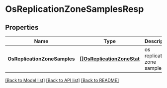 # OsReplicationZoneSamplesResp

## Properties
Name | Type | Description | Notes
------------ | ------------- | ------------- | -------------
**OsReplicationZoneSamples** | [**[]OsReplicationZoneStat**](OSReplicationZoneStat.md) | os replication zone samples | [default to null]

[[Back to Model list]](../README.md#documentation-for-models) [[Back to API list]](../README.md#documentation-for-api-endpoints) [[Back to README]](../README.md)


